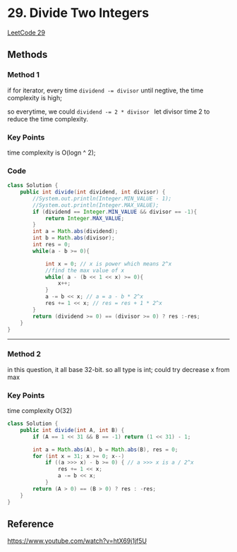 # 29. Divide Two Integers

[LeetCode 29](https://leetcode.com/problems/divide-two-integers/)

## Methods

### Method 1

if for iterator, every time `dividend -= divisor` until negtive, the time complexity is high;

so everytime, we could `dividend -= 2 * divisor ` let divisor time 2 to reduce the time complexity.

### Key Points

time complexity is O(logn ^ 2);

### Code

```java
class Solution {
    public int divide(int dividend, int divisor) {
        //System.out.println(Integer.MIN_VALUE - 1);
        //System.out.println(Integer.MAX_VALUE);
        if (dividend == Integer.MIN_VALUE && divisor == -1){
            return Integer.MAX_VALUE;
        }
        int a = Math.abs(dividend);
        int b = Math.abs(divisor);
        int res = 0;
        while(a - b >= 0){

            int x = 0; // x is power which means 2^x
            //find the max value of x
            while( a - (b << 1 << x) >= 0){
                x++;
            }
            a -= b << x; // a = a - b * 2^x
            res += 1 << x; // res = res + 1 * 2^x
        }
        return (dividend >= 0) == (divisor >= 0) ? res :-res;
    }
}

```
----------------------

### Method 2

in this question, it all base 32-bit. so all type is int;
could try decrease x from max

### Key Points

time complexity O(32)

```java
class Solution {
    public int divide(int A, int B) {
        if (A == 1 << 31 && B == -1) return (1 << 31) - 1;

        int a = Math.abs(A), b = Math.abs(B), res = 0;
        for (int x = 31; x >= 0; x--)
            if ((a >>> x) - b >= 0) { // a >>> x is a / 2^x
                res += 1 << x;
                a -= b << x;
            }
        return (A > 0) == (B > 0) ? res : -res;
    }
}
```

## Reference

https://www.youtube.com/watch?v=htX69j1jf5U
